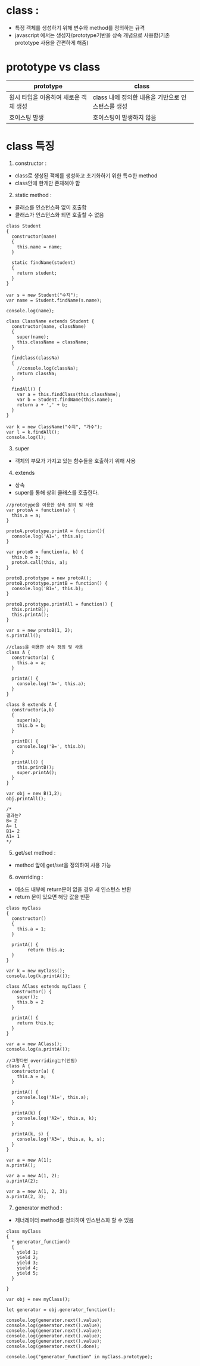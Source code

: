 # class : 
 - 특정 객체를 생성하기 위해 변수와 method를 정의하는 규격
 - javascript 에서는 생성자/prototype기반을 상속 개념으로 사용함(기존 prototype 사용을 간편하게 해줌) 

# prototype vs class
| prototype | class |
| --------- | ----- |
| 원시 타입을 이용하여 새로운 객체 생성 | class 내에 정의한 내용을 기반으로 인스턴스를 생성 |
| 호이스팅 발생 | 호이스팅이 발생하지 않음 |

# class 특징
1. constructor : 
 - class로 생성된 객체를 생성하고 초기화하기 위한 특수한 method
 - class안에 한개만 존재해야 함

2. static method :
 - 클래스를 인스턴스화 없이 호출함
 - 클래스가 인스턴스화 되면 호출할 수 없음
```
class Student
{
  constructor(name)
  {
    this.name = name;
  }

  static findName(student)
  {
    return student;
  }
}

var s = new Student("수지");
var name = Student.findName(s.name);

console.log(name); 

class ClassName extends Student {
  constructor(name, className)
  {
    super(name);
    this.className = className;    
  }
  
  findClass(classNa)
  {
    //console.log(classNa);
    return classNa;
  }
  
  findAll() {    
    var a = this.findClass(this.className);
    var b = Student.findName(this.name);    
    return a + ',' + b;
  }
}

var k = new ClassName("수지", "가수");
var l = k.findAll();
console.log(l); 
``` 

3. super
 - 객체의 부모가 가지고 있는 함수들을 호출하기 위해 사용

4. extends
 - 상속
 - super를 통해 상위 클래스를 호출한다.
```
//prototype을 이용한 상속 정의 및 사용
var protoA = function(a) {
  this.a = a;
}

protoA.prototype.printA = function(){
  console.log('A1=', this.a);
}

var protoB = function(a, b) {
  this.b = b;
  protoA.call(this, a);
}

protoB.prototype = new protoA();
protoB.prototype.printB = function() {
  console.log('B1=', this.b);
}

protoB.prototype.printAll = function() {
  this.printB();
  this.printA();
}

var s = new protoB(1, 2);
s.printAll();

//class을 이용한 상속 정의 및 사용
class A {
  constructor(a) {
    this.a = a;
  }
  
  printA() {
    console.log('A=', this.a);
  }
}

class B extends A {
  constructor(a,b) 
  {
    super(a);
    this.b = b;
  }
  
  printB() {
    console.log('B=', this.b);
  }
  
  printAll() {
    this.printB();
    super.printA();
  }
}

var obj = new B(1,2);
obj.printAll();

/*
결과는?
B= 2
A= 1
B1= 2
A1= 1  
*/
``` 

5. get/set method :
 - method 앞에 get/set을 정의하여 사용 가능

6. overriding : 
 - 메소드 내부에 return문이 없을 경우 새 인스턴스 반환
 - return 문이 있으면 해당 값을 반환
```
class myClass 
{
  constructor() 
  {
    this.a = 1;
  }

  printA() {
		return this.a;
  }
}

var k = new myClass();
console.log(k.printA());

class AClass extends myClass {
  constructor() {
    super();
    this.b = 2
  }
  
  printA() {
    return this.b;
  }
}

var a = new AClass();
console.log(a.printA());

//그렇다면 overriding는?(안됨)
class A {
  constructor(a) {
    this.a = a;
  }
  
  printA() {
    console.log('A1=', this.a);
  }
  
  printA(k) {
    console.log('A2=', this.a, k);
  }
  
  printA(k, s) {
    console.log('A3=', this.a, k, s);
  }
}

var a = new A(1);
a.printA();

var a = new A(1, 2);
a.printA(2);

var a = new A(1, 2, 3);
a.printA(2, 3);
``` 

7. generator method : 
 - 제너레이터 method를 정의하여 인스턴스화 할 수 있음
```
class myClass
{ 
  * generator_function()
  {
    yield 1;
    yield 2;
    yield 3;
    yield 4;
    yield 5;
  }

}

var obj = new myClass();

let generator = obj.generator_function();

console.log(generator.next().value);
console.log(generator.next().value);
console.log(generator.next().value);
console.log(generator.next().value);
console.log(generator.next().value);
console.log(generator.next().done);

console.log("generator_function" in myClass.prototype);
```
